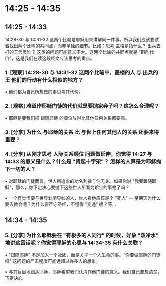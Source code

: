 # 14:25 - 14:35

## 14:25 - 14:33

14:28-30 与 14:31-32 这两个比喻是耶稣用来讲解同一件事。所以我们应该要试着找出两个比喻的共同点，而非单独的细节。比如：思考 盖楼是指什么？ 出兵去打的王代表谁？ 这类的问题可能意义不大。这两个比喻的共同点就是 "斟酌代价"，这是我们在读这段经文应该思考的重点。

### 1. [观察] 14:28-30 与 14:31-32 这两个比喻中，盖楼的人 与 出兵的王 他们的行动有什么相似的地方？

• 他们都为自己所想做的事思考其代价。

### 2. [观察] 难道作耶稣门徒的代价就是要抛家弃子吗？这怎么合理呢？

• 耶稣是要我们把 跟随耶稣 的顺位放得比其他任何关系都要高。

### 3. [分享] 为什么 与耶稣的关系 比 与世上任何其他人的关系 还要来得重要？

### 4. [分享] 从刚才思考 人际关系顺位 问题做延伸，你觉得 14:27 与 14:33 的意义是什么？什么是 "背起十字架"？ 怎样的人算是为耶稣抛下一切的人？

• 对耶稣的门徒而言，世人所追求的功名利禄与你无关。如果你说 "我要跟随耶稣"，那么，你下定决心要抛下这些世人所看为珍宝的事物了吗？

• 一个有觉悟要与世界划清界线的人，世人看他应该是个 "死人" -- 星期天为什么要去教会呢？为什么要严守圣经，不懂得 "变通" 呢？等... 

## 14:34 - 14:35

### 5. [分享] 为什么耶稣要在 "有极多的人同行" 的时候，好象 "泼冷水" 地讲这番话呢？你觉得耶稣的心思与 14:34-35 有什么关联？

• "跟随耶稣" 不是加入一个社团，而是关乎一个人生命的事。"你要做耶稣的门徒吗" 这问题的严肃程度可能远超过许多人的想象。

• 与其盲目地跟从耶稣，耶稣希望我们认清作他门徒的意义。我们自己要想清楚，下定决心。

